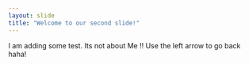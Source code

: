 ```yaml
---
layout: slide
title: "Welcome to our second slide!"
---
```

I am adding some test. Its not about Me !!
Use the left arrow to go back haha!
